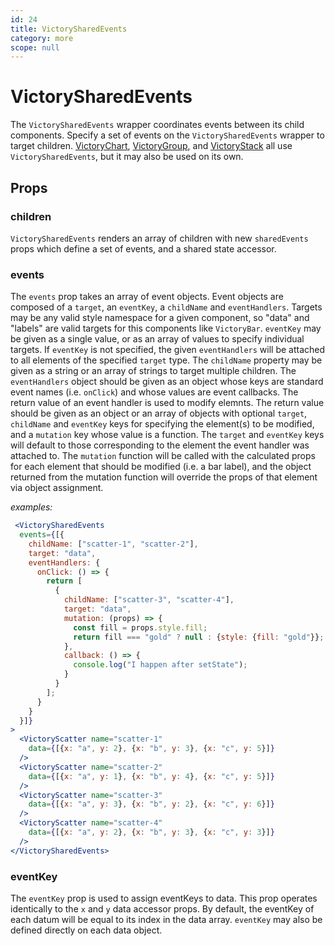 ```yaml
---
id: 24
title: VictorySharedEvents
category: more
scope: null
---
```

# VictorySharedEvents

The `VictorySharedEvents` wrapper coordinates events between its child components. Specify a set of events on the `VictorySharedEvents` wrapper to target children. [VictoryChart], [VictoryGroup], and [VictoryStack] all use `VictorySharedEvents`, but it may also be used on its own.

## Props

### children

`VictorySharedEvents` renders an array of children with new `sharedEvents` props which define a set of events, and a shared state accessor.

### events

The `events` prop takes an array of event objects. Event objects are composed of a `target`, an `eventKey`, a `childName` and `eventHandlers`. Targets may be any valid style namespace for a given component, so "data" and "labels" are valid targets for this components like `VictoryBar`. `eventKey` may be given as a single value, or as an array of values to specify individual targets. If `eventKey` is not specified, the given `eventHandlers` will be attached to all elements of the specified `target` type. The `childName` property may be given as a string or an array of strings to target multiple children. The `eventHandlers` object should be given as an object whose keys are standard event names (i.e. `onClick`) and whose values are event callbacks. The return value of an event handler is used to modify elemnts. The return value should be given as an object or an array of objects with optional `target`, `childName` and `eventKey` keys for specifying the element(s) to be modified, and a `mutation` key whose value is a function. The `target` and `eventKey` keys will default to those corresponding to the element the event handler was attached to. The `mutation` function will be called with the calculated props for each element that should be modified (i.e. a bar label), and the object returned from the mutation function will override the props of that element via object assignment.

*examples:*
```jsx
 <VictorySharedEvents
  events={[{
    childName: ["scatter-1", "scatter-2"],
    target: "data",
    eventHandlers: {
      onClick: () => {
        return [
          {
            childName: ["scatter-3", "scatter-4"],
            target: "data",
            mutation: (props) => {
              const fill = props.style.fill;
              return fill === "gold" ? null : {style: {fill: "gold"}};
            },
            callback: () => {
              console.log("I happen after setState");
            }
          }
        ];
      }
    }
  }]}
>
  <VictoryScatter name="scatter-1"
    data={[{x: "a", y: 2}, {x: "b", y: 3}, {x: "c", y: 5}]}
  />
  <VictoryScatter name="scatter-2"
    data={[{x: "a", y: 1}, {x: "b", y: 4}, {x: "c", y: 5}]}
  />
  <VictoryScatter name="scatter-3"
    data={[{x: "a", y: 3}, {x: "b", y: 2}, {x: "c", y: 6}]}
  />
  <VictoryScatter name="scatter-4"
    data={[{x: "a", y: 2}, {x: "b", y: 3}, {x: "c", y: 3}]}
  />
</VictorySharedEvents>
```

### eventKey

The `eventKey` prop is used to assign eventKeys to data. This prop operates identically to the `x` and `y` data accessor props. By default, the eventKey of each datum will be equal to its index in the data array. `eventKey` may also be defined directly on each data object.

[VictoryChart]: https://formidable.com/open-source/victory/docs/victory-chart
[VictoryGroup]: https://formidable.com/open-source/victory/docs/victory-group
[VictoryStack]: https://formidable.com/open-source/victory/docs/victory-stack
